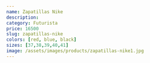 ```yaml
---
name: Zapatillas Nike
description: 
category: Futurista
price: 16500
slug: zapatillas-nike
colors: [red, blue, black]
sizes: [37,38,39,40,41]
image: /assets/images/products/zapatillas-nike1.jpg
---
```


